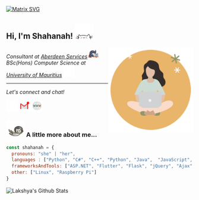 [![Matrix SVG](https://raw.githubusercontent.com/rodrigograca31/rodrigograca31/master/matrix.svg)](https://www.youtube.com/watch?v=dQw4w9WgXcQ) 
<h2 align="left"> 
    Hi, I'm Shahanah! 
    <img src="./assets/cat.webp" width="50">
</h2>
<!-- avatar -->
<img align='right' src="./assets/avatar.gif" width="230">

<p align="left"><em>
Consultant at <a href="https://www.aberdeen-services.com/">Aberdeen Services</a><img src="./assets/work.gif" width="30"> 
</br> BSc(Hons) Computer Science at  <a href="https://uom.ac.mu/">University of Mauritius</a>
<img src="./assets/education.webp" width="30">
</em></p>

<hr>
<p align="left">
  <i>Let's connect and chat!</i>

  <p align="ce">
    <a href="https://www.linkedin.com/in/shahanah-puttaroo/" alt="Linkedin"><img src="./assets/linkedin.gif" width="30"></a>
    <a href="mailto:shahanahbp@gmail.com" alt="Contact me"><img src="./assets/mail.gif" width="30"></a>
    <a href="https://shahanah.netlify.app/" alt="My site"><img src="./assets/link.gif" width="30"></a>
  </p>


### <img src="./assets/spacecat.webp" width="50"> A little more about me...  

```javascript
const shahanah = {
  pronouns: "she" | "her",
  languages : ["Python", "C#", "C++", "Python", "Java",  "JavaScript", "SQL", "C", "Dart", "PHP", "VB.NET", "HTML", "CSS", "4GL"],
  frameworksAndTools: ["ASP.NET", "Flutter", "Flask", "jQuery", "Ajax", "Bootstrap", "Node.js", "Firebase", "SSIS", "Sage X3"],
  other: ["Linux", "Raspberry Pi"]
}
```

<p>
  <img align="center" src="https://github-readme-stats.vercel.app/api?username=super-hxman&show_icons=true&title_color=fff&icon_color=79ff97&text_color=efefef&bg_color=24292e" alt="Lakshya's Github Stats">
</p>
